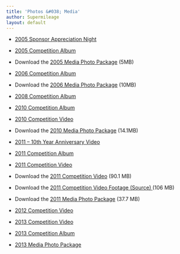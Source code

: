 ```yaml
---
title: 'Photos &#038; Media'
author: Supermileage
layout: default
---
```

* [2005 Sponsor Appreciation Night][1]
* [2005 Competition Album ][2]
* Download the [2005 Media Photo Package][3] (5MB)

* [2006 Competition Album][4]
* Download the [2006 Media Photo Package][5] (10MB)

* [2008 Competition Album][6]

* [2010 Competition Album][7]
* [2010 Competition Video][9]
* Download the [2010 Media Photo Package][8] (14.1MB)

* [2011 &#8211; 10th Year Anniversary Video][10]
* [2011 Competition Album][11]
* [2011 Competition Video][13]
* Download the [2011 Competition Video][14] (90.1 MB)
* Download the [2011 Competition Video Footage (Source) ][15] (106 MB)
* Download the [2011 Media Photo Package][12] (37.7 MB)

* [2012 Competition Video][16]
* [2013 Competition Video](http://www.youtube.com/watch?v=knQIIFWIjQY)
* [2013 Competition Album][17]
* [2013 Media Photo Package](http://www.flickr.com/photos/ubcst/sets/72157639322338326/)

 [1]: http://www.sites.mech.ubc.ca/~supermileage/Images/SponsorNight2005/
 [2]: http://www.sites.mech.ubc.ca/~supermileage/Images/2005%20Competition/PR%20Pack/
 [3]: http://www.sites.mech.ubc.ca/~supermileage/Images/2005%20Competition/2005-HQ-PR-Pack.zip
 [4]: http://www.sites.mech.ubc.ca/~supermileage/Images/2006%20Media%20Package/
 [5]: http://www.sites.mech.ubc.ca/~supermileage/Images/2006/2006mediapack.zip
 [6]: http://picasaweb.google.com/stephen.luong/ShellEcoMaratonAmericas
 [7]: http://www.flickr.com/photos/ubcst/sets/72157625451296289/
 [8]: http://www.sites.mech.ubc.ca/~supermileage/Images/2010/2010MediaPackage.zip
 [9]: http://www.youtube.com/watch?v=8gILHCXcxpQ&feature=channel_video_title
 [10]: http://www.youtube.com/watch?v=hPn180ToBPU&feature=channel_video_title
 [11]: http://www.flickr.com/photos/ubcst/sets/72157626719130700/
 [12]: http://www.sites.mech.ubc.ca/~supermileage/Images/2011/2011MediaPackage.zip
 [13]: http://www.youtube.com/watch?v=Fyvyr7Ud7pk
 [14]: http://www.sites.mech.ubc.ca/~supermileage/Videos/2011/2011CompetitionVideo.zip
 [15]: http://www.sites.mech.ubc.ca/~supermileage/Videos/2011/2011CompetitionFootage.zip
 [16]: http://www.youtube.com/watch?v=AAmbn-1CyZk
 [17]: http://www.flickr.com/photos/ubcst/sets/72157637456180456/ "2013 Competition Album"
